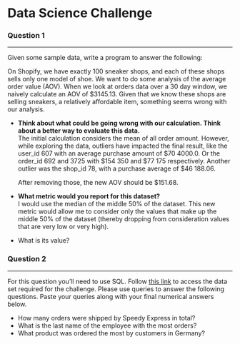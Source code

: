 <h1>Data Science Challenge</h1>

<h3>Question 1</h3>
<hr>

Given some sample data, write a program to answer the following:

On Shopify, we have exactly 100 sneaker shops, and each of these shops sells only one model of shoe. We want to do some analysis of the average order value (AOV). When we look at orders data over a 30 day window, we naively calculate an AOV of $3145.13. Given that we know these shops are selling sneakers, a relatively affordable item, something seems wrong with our analysis. 

<ul>
<li><b>Think about what could be going wrong with our calculation. Think about a better way to evaluate this data.</b></li>
The initial calculation considers the mean of all order amount. However, while exploring the data, outliers have impacted the final result, like the user_id 607 with an average purchase amount of $70 4000.0. Or the order_id 692 and 3725 with $154 350 and $77 175 respectively. Another outlier was the shop_id 78, with a purchase average of $46 188.06.
<p></p> 
After removing those, the new AOV should be $151.68.
<p></p>  
<li><b>What metric would you report for this dataset?</b></li>
I would use the median of the middle 50% of the dataset. This new metric would allow me to consider only the values that make up the middle 50% of the dataset (thereby dropping from consideration values that are very low or very high).
<p></p>
<li>What is its value?</li>
</ul>
<p></p>
<h3>Question 2</h3>
<hr>

For this question you’ll need to use SQL. Follow <a href='https://www.w3schools.com/SQL/TRYSQL.ASP?FILENAME=TRYSQL_SELECT_ALL'>this link</a> to access the data set required for the challenge. Please use queries to answer the following questions. Paste your queries along with your final numerical answers below.

<ul>
<li>How many orders were shipped by Speedy Express in total?</li>
<li>What is the last name of the employee with the most orders?</li>
<li>What product was ordered the most by customers in Germany?</li>
</ul>
